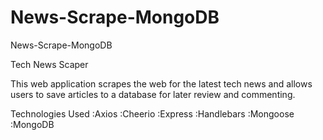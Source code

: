 # News-Scrape-MongoDB
News-Scrape-MongoDB

Tech News Scaper

This web application scrapes the web for the latest tech news and allows users to save articles to a database for later review and commenting.

Technologies Used
:Axios 
:Cheerio 
:Express 
:Handlebars 
:Mongoose
:MongoDB